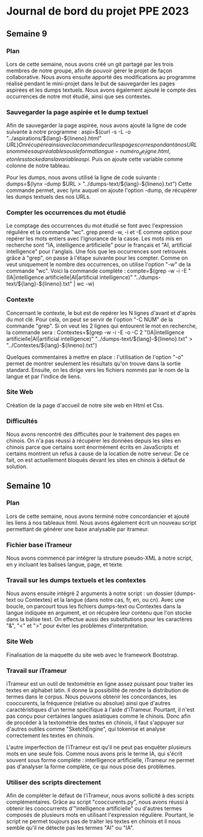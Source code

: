 # Journal de bord du projet PPE 2023

## Semaine 9

### Plan

Lors de cette semaine, nous avons créé un git partagé par les trois membres de notre groupe, afin de pouvoir gérer le projet de façon collaborative. Nous avons ensuite apporté des modifications au programme réalisé pendant le mini-projet dans le but de sauvegarder les pages aspirées et les dumps textuels. Nous avons également ajouté le compte des occurrences de notre mot étudié, ainsi que ses contextes.

### Sauvegarder la page aspirée et le dump textuel

Afin de sauvegarder la page aspirée, nous avons ajouté la ligne de code suivante à notre programme :
aspi=$(curl -s -L -o "../aspirations/${lang}-${lineno}.html" $URL)
On récupère ainsi avec la commande curl les pages correspondant à nos URLs nommées au préalable sous le format langue-numéro_de_ligne.html, et on les stocke dans la variable aspi$.
Puis on ajoute cette variable comme colonne de notre tableau.

Pour les dumps, nous avons utilisé la ligne de code suivante :
dumps=$(lynx -dump $URL > "../dumps-text/${lang}-${lineno}.txt")
Cette commande permet, avec lynx auquel on ajoute l'option -dump, de récupérer les dumps textuels des nos URLs.

### Compter les occurrences du mot étudié

Le comptage des occurrences du mot étudié se font avec l'expression régulière et la commande "wc".
grep prend -w, -i et -E comme option pour repérer les mots entiers avec l'ignorance de la casse. Les mots mis en recherche sont "IA, intelligence artificielle" pour le français et "AI, artificial intelligence" pour l'anglais.
Une fois que les occurrences sont retrouvés grâce à "grep", on passe à l'étape suivante pour les compter.
Comme on veut uniquement le nombre des occurrences, on utilise l'option "-w" de la commande "wc".
Voici la commande complète :
compte=$(grep -w -i -E "(IA|intelligence artificielle|AI|artificial intelligence)" "../dumps-text/${lang}-${lineno}.txt" | wc -w)

### Contexte

Concernant le contexte, le but est de repérer les N lignes d'avant et d'après du mot clé. Pour cela, on peut se servir de l'option "-C NUM" de la commande "grep". Si on veut les 2 lignes qui entourent le mot en recherche, la commande sera : 
Contextes=$(grep -w -i -E -o -C 2 "(IA|intelligence artificielle|AI|artificial intelligence)" "../dumps-text/${lang}-${lineno}.txt" > "../Contextes/${lang}-${lineno}.txt")

Quelques commentaires à mettre en place : 
l'utilisation de l'option "-o" permet de montrer seulement les résultats qu'on trouve dans la sortie standard. Ensuite, on les dirige vers les fichiers nommés par le nom de la langue et par l'indice de liens.

### Site Web

Création de la page d'accueil de notre site web en Html et Css.

### Difficultés

Nous avons rencontré des difficultés pour le traitement des pages en chinois.
On n'a pas réussi à récupérer les données depuis les sites en chinois parce que certains sont énormément écrits en JavaScripts et certains montrent un refus à cause de la location de notre serveur. De ce fait, on est actuellement bloqués devant les sites en chinois à défaut de solution.



## Semaine 10

### Plan

Lors de cette semaine, nous avons terminé notre concordancier et ajouté les liens à nos tableaux html. Nous avons également écrit un nouveau script permettant de générer une base analysable par itrameur.

### Fichier base iTrameur

Nous avons commencé par intégrer la struture pseudo-XML à notre script, en y incluant les balises langue, page, et texte.

### Travail sur les dumps textuels et les contextes

Nous avons ensuite intégré 2 arguments à notre script : un dossier (dumps-text ou Contextes) et la langue (dans notre cas, fr, en, ou cn).
Avec une boucle, on parcourt tous les fichiers dumps-text ou Contextes dans la langue indiquée en argument, et on récupère leur contenu que l'on stocke dans la balise text. On effectue aussi des substitutions pour les caractères "&", "<" et ">" pour éviter les problèmes d'interprétation.

### Site Web

Finalisation de la maquette du site web avec le framework Bootstrap.

### Travail sur iTrameur

iTrameur est un outil de textométrie en ligne assez puissant pour traiter les textes en alphabet latin. Il donne la possibilité de rendre la distribution de termes dans le corpus. Nous pouvons obtenir les concordances, les cooccurents, la fréquence (relative ou absolue) ainsi que d'autres caractéristiques d'un terme spécifique à l'aide d'iTrameur. Pourtant, il n'est pas conçu pour certaines langues asiatiques comme le chinois. Donc afin de procéder à la textométrie des textes en chinois, il faut s'appuyer sur d'autres outiles comme "SketchEngine", qui tokenise et analyse correctement les textes en chinois. 

L'autre imperfection de l'iTrameur est qu'il ne peut pas enquêter plusieurs mots en une seule fois. Comme nous avons pris le terme IA, qui s'écrit souvent sous forme complète : interlligence artificielle, iTrameur ne permet pas d'analyser la forme complète, ce qui nous pose des problèmes.

### Utiliser des scripts directement

Afin de compléter le défaut de l'iTrameur, nous avons sollicité à des scripts complémentaires. Grâce au script "cooccurents.py", nous avons réussi à obtenir les cooccurrents d'"intelligence artificielle" ou d'autres termes composés de plusieurs mots en utilisant l'expression régulière. Pourtant, le script ne permet toujours pas de traiter les textes en chinois et il nous semble qu'il ne détecte pas les termes "AI" ou "IA". 